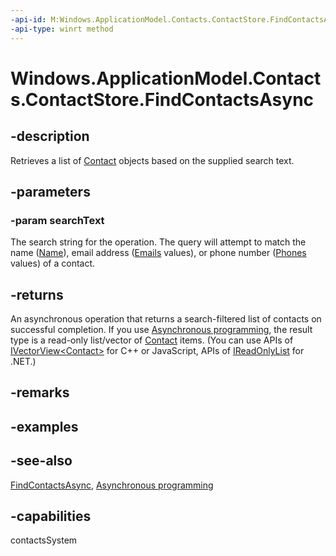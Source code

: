 ```yaml
---
-api-id: M:Windows.ApplicationModel.Contacts.ContactStore.FindContactsAsync(System.String)
-api-type: winrt method
---
```


<!-- Method syntax
public Windows.Foundation.IAsyncOperation<Windows.Foundation.Collections.IVectorView<Windows.ApplicationModel.Contacts.Contact>> FindContactsAsync(System.String searchText)
-->

# Windows.ApplicationModel.Contacts.ContactStore.FindContactsAsync

## -description
Retrieves a list of [Contact](contact.md) objects based on the supplied search text.

## -parameters
### -param searchText
The search string for the operation. The query will attempt to match the name ([Name](contact_name.md)), email address ([Emails](contact_emails.md) values), or phone number ([Phones](contact_phones.md) values) of a contact.

## -returns
An asynchronous operation that returns a search-filtered list of contacts on successful completion. If you use [Asynchronous programming](/windows/uwp/threading-async/asynchronous-programming-universal-windows-platform-apps), the result type is a read-only list/vector of [Contact](contact.md) items. (You can use APIs of [IVectorView&lt;Contact&gt;](../windows.foundation.collections/ivectorview_1.md) for C++ or JavaScript, APIs of [IReadOnlyList<Contact>](/dotnet/api/system.collections.generic.ireadonlylist-1) for .NET.)

## -remarks

## -examples

## -see-also
[FindContactsAsync](contactstore_findcontactsasync_173480860.md), [Asynchronous programming](/windows/uwp/threading-async/asynchronous-programming-universal-windows-platform-apps)
## -capabilities
contactsSystem
